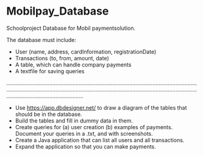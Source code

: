 # Mobilpay_Database


Schoolproject Database for Mobil paymentsolution.

The database must include:

* User (name, address, cardInformation, registrationDate)
* Transactions (to, from, amount, date)
* A table, which can handle company payments
* A textfile for saving queries

..........................................................................................................................................................................................................................................................................................................

* Use https://app.dbdesigner.net/ to draw a diagram of the tables that should be in the database.
* Build the tables and fill in dummy data in them.
* Create queries for (a) user creation (b) examples of payments. Document your queries in a .txt, and with screenshots.
* Create a Java application that can list all users and all transactions.
* Expand the application so that you can make payments.
